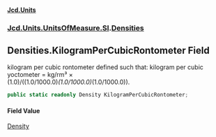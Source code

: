 #### [Jcd.Units](index.md 'index')
### [Jcd.Units.UnitsOfMeasure.SI](Jcd.Units.UnitsOfMeasure.SI.md 'Jcd.Units.UnitsOfMeasure.SI').[Densities](Densities.md 'Jcd.Units.UnitsOfMeasure.SI.Densities')

## Densities.KilogramPerCubicRontometer Field

kilogram per cubic rontometer defined such that: kilogram per cubic yoctometer = kg/rm³ ×  
(1.0)/((1.0/1000.0)*(1.0/1000.0)*(1.0/1000.0)).

```csharp
public static readonly Density KilogramPerCubicRontometer;
```

#### Field Value
[Density](Density.md 'Jcd.Units.UnitTypes.Density')